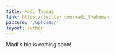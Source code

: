 ```yaml
---
title: Madi Thomas
link: https://twitter.com/madi_thehuman
picture: "/uploads/"
layout: author
---
```


Madi's bio is coming soon!